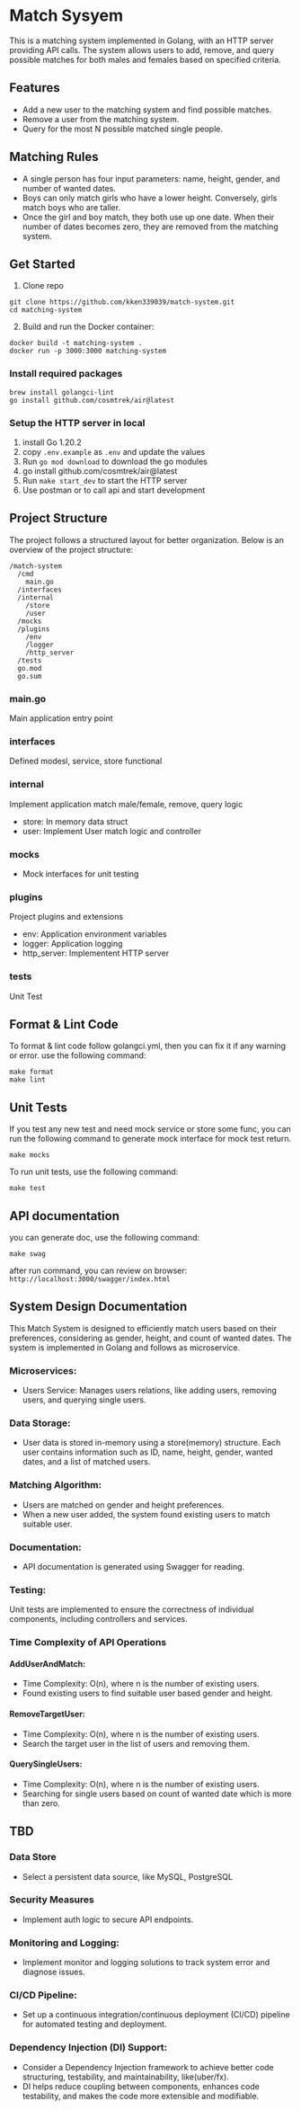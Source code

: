 # Match Sysyem

This is a matching system implemented in Golang, with an HTTP server providing API calls. The system allows users to add, remove, and query possible matches for both males and females based on specified criteria.

## Features

- Add a new user to the matching system and find possible matches.
- Remove a user from the matching system.
- Query for the most N possible matched single people.

## Matching Rules

- A single person has four input parameters: name, height, gender, and number of wanted dates.
- Boys can only match girls who have a lower height. Conversely, girls match boys who are taller.
- Once the girl and boy match, they both use up one date. When their number of dates becomes zero, they are removed from the matching system.

## Get Started

1. Clone repo

```
git clone https://github.com/kken339039/match-system.git
cd matching-system
```

2. Build and run the Docker container:

```
docker build -t matching-system .
docker run -p 3000:3000 matching-system
```


### Install required packages

```
brew install golangci-lint
go install github.com/cosmtrek/air@latest
```

### Setup the HTTP server in local

1. install Go 1.20.2
2. copy `.env.example` as `.env` and update the values
3. Run `go mod download` to download the go modules
4. go install github.com/cosmtrek/air@latest
5. Run `make start_dev` to start the HTTP server
6. Use postman or to call api and start development

## Project Structure

The project follows a structured layout for better organization. Below is an overview of the project structure:

```
/match-system
  /cmd
    main.go
  /interfaces
  /internal
    /store
    /user
  /mocks
  /plugins
    /env
    /logger
    /http_server
  /tests
  go.mod
  go.sum
```

### main.go
Main application entry point

### interfaces
Defined modesl, service, store functional

### internal
Implement application match male/female, remove, query logic
- store: In memory data struct
- user: Implement User match logic and controller

### mocks
- Mock interfaces for unit testing

### plugins
Project plugins and extensions
- env: Application environment variables
- logger: Application logging
- http_server: Implementent HTTP server

### tests
Unit Test

## Format & Lint Code

To format & lint code follow golangci.yml, then you can fix it if any warning or error. use the following command:

```
make format
make lint
```

## Unit Tests

If you test any new test and need mock service or store some func, you can run the following command to generate mock interface for mock test return.

```
make mocks
```

To run unit tests, use the following command:

```
make test
``````

## API documentation

you can generate doc, use the following command:

```
make swag
```

after run command, you can review on browser: `http://localhost:3000/swagger/index.html`

## System Design Documentation

This Match System is designed to efficiently match users based on their preferences, considering as gender, height, and count of wanted dates. The system is implemented in Golang and follows as microservice.

### Microservices:

- Users Service: Manages users relations, like adding users, removing users, and querying single users.

### Data Storage:

- User data is stored in-memory using a store(memory) structure. Each user contains information such as ID, name, height, gender, wanted dates, and a list of matched users.

### Matching Algorithm:

- Users are matched on gender and height preferences.
- When a new user added, the system found existing users to match suitable user.

### Documentation:

- API documentation is generated using Swagger for reading.

### Testing:

Unit tests are implemented to ensure the correctness of individual components, including controllers and services.

### Time Complexity of API Operations
#### AddUserAndMatch:

- Time Complexity: O(n), where n is the number of existing users.
- Found existing users to find suitable user based gender and height.

#### RemoveTargetUser:

- Time Complexity: O(n), where n is the number of existing users.
- Search the target user in the list of users and removing them.

#### QuerySingleUsers:

- Time Complexity: O(n), where n is the number of existing users.
- Searching for single users based on count of wanted date which is more than zero.

## TBD
### Data Store
- Select a persistent data source, like MySQL, PostgreSQL

### Security Measures
- Implement auth logic to secure API endpoints.

### Monitoring and Logging:
- Implement monitor and logging solutions to track system error and diagnose issues.

### CI/CD Pipeline:
- Set up a continuous integration/continuous deployment (CI/CD) pipeline for automated testing and deployment.

### Dependency Injection (DI) Support:
- Consider a Dependency Injection framework to achieve better code structuring, testability, and maintainability, like(uber/fx).
- DI helps reduce coupling between components, enhances code testability, and makes the code more extensible and modifiable.
